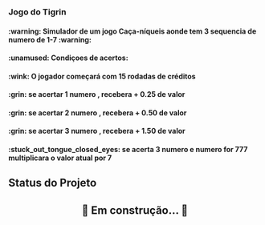 ### Jogo do Tigrin 
<h4> :warning: Simulador de um jogo Caça-níqueis aonde tem 3 sequencia de numero de 1-7 :warning: <h4> 
<h4> :unamused: Condiçoes de acertos:</h4>
<h4><p>:wink: O jogador começará com 15 rodadas de créditos</p></h4>
<h4><p>:grin: se acertar 1 numero , recebera + 0.25 de valor</p></h3>
<h4><p>:grin: se acertar 2 numero ,  recebera + 0.50 de valor</p></h4>
<h4><p>:grin: se acertar 3 numero ,  recebera + 1.50 de valor</p></h4>
<h4><p>:stuck_out_tongue_closed_eyes: se acerta 3 numero e numero for 777 multiplicara o valor atual por 7</p></h4>


## Status do Projeto
<h2 align="center"> 
	🚧  Em construção...  🚧
</h2>
